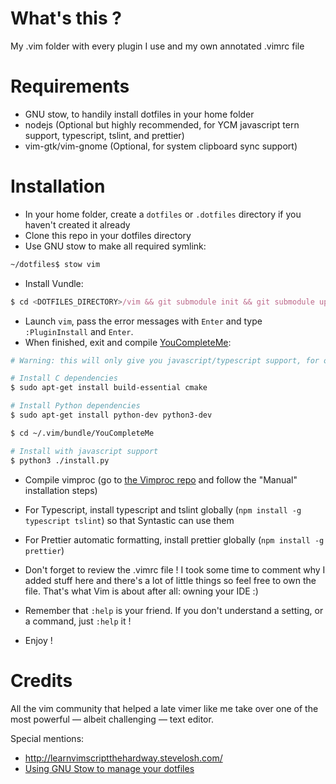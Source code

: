 # What's this ?
My .vim folder with every plugin I use and my own annotated .vimrc file

# Requirements

- GNU stow, to handily install dotfiles in your home folder
- nodejs (Optional but highly recommended, for YCM javascript tern support, typescript, tslint, and prettier)
- vim-gtk/vim-gnome (Optional, for system clipboard sync support)

# Installation
- In your home folder, create a `dotfiles` or `.dotfiles` directory if you haven't created it already
- Clone this repo in your dotfiles directory
- Use GNU stow to make all required symlink:

```bash
~/dotfiles$ stow vim
```

- Install Vundle:
```javascript
$ cd <DOTFILES_DIRECTORY>/vim && git submodule init && git submodule update
```

- Launch `vim`, pass the error messages with `Enter` and type `:PluginInstall` and `Enter`.
- When finished, exit and compile [YouCompleteMe](https://github.com/Valloric/YouCompleteMe):

```bash
# Warning: this will only give you javascript/typescript support, for other options go to the YouCompleteMe repo for explanations

# Install C dependencies
$ sudo apt-get install build-essential cmake

# Install Python dependencies
$ sudo apt-get install python-dev python3-dev

$ cd ~/.vim/bundle/YouCompleteMe

# Install with javascript support
$ python3 ./install.py
```

- Compile vimproc (go to [the Vimproc repo](https://github.com/Shougo/vimproc.vim) and follow the "Manual" installation steps)

- For Typescript, install typescript and tslint globally (`npm install -g typescript tslint`) so that Syntastic can use them

- For Prettier automatic formatting, install prettier globally (`npm install -g prettier`)

- Don't forget to review the .vimrc file ! I took some time to comment why I added stuff here and there's a lot of little things so feel free to own the file. That's what Vim is about after all: owning your IDE :)

- Remember that `:help` is your friend. If you don't understand a setting, or a command, just `:help` it !

- Enjoy !

# Credits

All the vim community that helped a late vimer like me take over one of the most
powerful — albeit challenging — text editor.

Special mentions:

- http://learnvimscriptthehardway.stevelosh.com/
- [Using GNU Stow to manage your dotfiles](http://brandon.invergo.net/news/2012-05-26-using-gnu-stow-to-manage-your-dotfiles.html)
